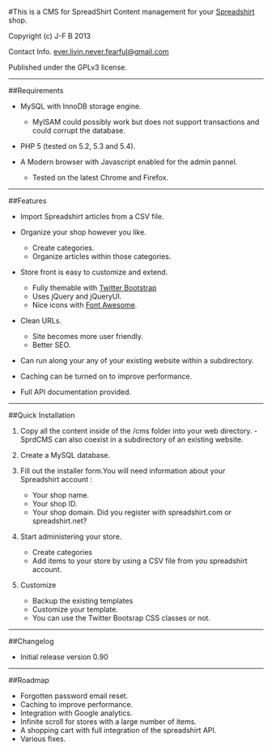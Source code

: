 #This is a CMS for SpreadShirt
Content management for your [Spreadshirt](http://www.spreadshirt.com/) shop.

Copyright (c) J-F B 2013

Contact Info. <ever.livin.never.fearful@gmail.com>

Published under the GPLv3 license.

---

##Requirements
- MySQL with InnoDB storage engine.
    - MyISAM could possibly work but does not support transactions and could corrupt the database.

- PHP 5 (tested on 5.2, 5.3 and 5.4).

- A Modern browser with Javascript enabled for the admin pannel.
    - Tested on the latest Chrome and Firefox.

---

##Features

- Import Spreadshirt articles from a CSV file.

- Organize your shop however you like.
    - Create categories.
    - Organize articles within those categories.

- Store front is easy to customize and extend.
    - Fully themable with [Twitter Bootstrap](http://twitter.github.com/bootstrap/)
    - Uses jQuery and jQueryUI.
    - Nice icons with [Font Awesome](http://fortawesome.github.com/Font-Awesome/).

- Clean URLs.
    - Site becomes more user friendly.
    - Better SEO.

- Can run along your any of your existing website within a subdirectory.

- Caching can be turned on to improve performance.

- Full API documentation provided.

---

##Quick Installation
1. Copy all the content inside of the /cms folder into your web directory.
    -SprdCMS can also coexist in a subdirectory of an existing website.

2. Create a MySQL database.

3. Fill out the installer form.You will need information about your Spreadshirt account :
    - Your shop name.
    - Your shop ID.
    - Your shop domain. Did you register with spreadshirt.com or spreadshirt.net?
4. Start administering your store.
    - Create categories
    - Add items to your store by using a CSV file from you spreadshirt account.
5. Customize
    - Backup the existing templates
    - Customize your template.
    - You can use the Twitter Bootsrap CSS classes or not.
---

##Changelog

- Initial release version 0.90

---

##Roadmap
- Forgotten password email reset.
- Caching to improve performance.
- Integration with Google analytics.
- Infinite scroll for stores with a large number of items.
- A shopping cart with full integration of the spreadshirt API.
- Various fixes.